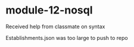 # module-12-nosql

Received help from classmate on syntax

Establishments.json was too large to push to repo
